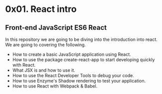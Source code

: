 <h1>0x01. React intro</h1>
<h2>Front-end JavaScript ES6 React</h2>
<p>In this repository we are going to be diving into the introduction into react. We are going to covering the following.</p>
<ul>
	<li>How to create a basic JavaScript application using React.</li>
	<li>How to use the package create-react-app to start developing quickly with React.</li>
	<li>What JSX is and how to use it.</li>
	<li>How to use the React Developer Tools to debug your code.</li>
	<li>How to use Enzyme's Shadow rendering to test your application.</li>
	<li>How to use React with Webpack & Babel.</li>
</ul>